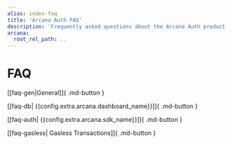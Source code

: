 ```yaml
---
alias: index-faq
title: 'Arcana Auth FAQ'
description: 'Frequently asked questions about the Arcana Auth product, usage, billing, registering an app and getting an Arcana clientId and more.'
arcana:
  root_rel_path: ..
---
```


# FAQ

[[faq-gen|General]]{ .md-button }

[[faq-db| {{config.extra.arcana.dashboard_name}}]]{ .md-button }

[[faq-auth| {{config.extra.arcana.sdk_name}}]]{ .md-button }

[[faq-gasless| Gasless Transactions]]{ .md-button }
